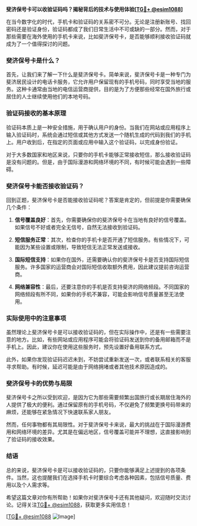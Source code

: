**斐济保号卡可以收验证码吗？揭秘背后的技术与使用体验[[TG💪+ @esim1088](https://t.me/s/esim1088)]**

在当今数字化的时代，手机卡和验证码的关系密不可分。无论是注册新账号、找回密码还是验证身份，验证码都成了我们日常生活中不可或缺的一部分。然而，对于那些需要在海外使用的手机卡来说，比如斐济保号卡，是否能够顺利接收验证码就成为了一个值得探讨的问题。

### 斐济保号卡是什么？

首先，让我们来了解一下什么是斐济保号卡。简单来说，斐济保号卡是一种专门为斐济居民设计的电话卡服务，它允许用户保留现有的手机号码，同时享受当地的服务。这种卡通常由当地的电信运营商提供，目的是为了方便那些经常在国外旅行或居住的人士继续使用他们的本地号码。

### 验证码接收的基本原理

验证码本质上是一种安全措施，用于确认用户的身份。当我们在网站或应用程序上输入验证码时，系统会通过短信或其他方式发送一个随机生成的代码到我们的手机上。用户收到后，在指定的页面或应用中输入这个验证码，以完成身份验证。

对于大多数国家和地区来说，只要你的手机卡能够正常接收短信，那么接收验证码是没有问题的。但是，由于国际漫游和网络环境的不同，有时候可能会遇到一些障碍。

### 斐济保号卡能否接收验证码？

回到正题，斐济保号卡是否能接收验证码呢？答案是肯定的，但前提是你需要确保几个条件：

1. **信号覆盖良好**：首先，你需要确保你的斐济保号卡在当地有良好的信号覆盖。如果信号不好或者完全无信号，自然无法接收到验证码。
   
2. **短信服务正常**：其次，检查你的手机卡是否开通了短信服务。有些情况下，可能因为某些设置或限制，导致短信无法正常发送或接收。

3. **国际短信支持**：如果你在国外，还需要确认你的斐济保号卡是否支持国际短信服务。许多国家的运营商会对国际短信收取额外费用，因此建议提前咨询运营商。

4. **网络兼容性**：最后，还要注意你的手机是否支持斐济的网络频段。不同国家的网络频段有所不同，如果你的手机不兼容，可能会影响信号质量甚至无法使用。

### 实际使用中的注意事项

虽然理论上斐济保号卡是可以接收验证码的，但在实际操作中，还是有一些需要注意的地方。比如，有些网站或应用程序可能会将验证码发送到你的备用邮箱而不是手机上。因此，建议你在使用这些服务时，预先设置好备用联系方式。

此外，如果你发现验证码迟迟未到，不妨尝试重新发送一次，或者联系相关的客服寻求帮助。有时候，延迟可能是由于网络拥堵或者其他技术原因造成的。

### 斐济保号卡的优势与局限

斐济保号卡之所以受到欢迎，是因为它为那些需要频繁出国旅行或长期居住海外的人提供了极大的便利。通过保留原有的手机号码，不仅避免了频繁更换号码带来的麻烦，还能够在紧急情况下快速联系家人朋友。

然而，任何事物都有其局限性。对于斐济保号卡来说，最大的挑战在于国际漫游费用和网络环境的差异。尤其是在偏远地区，信号覆盖可能并不理想，这直接影响到了验证码的接收效果。

### 结语

总的来说，斐济保号卡是可以接收验证码的，只要你能够满足上述提到的各项条件。当然，这也提醒我们在选择手机卡时要综合考虑各种因素，包括信号质量、费用以及个人需求等。

希望这篇文章对你有所帮助！如果你对斐济保号卡还有其他疑问，欢迎随时交流讨论。记得关注[TG💪+ @esim1088](https://t.me/s/esim1088)，获取更多实用信息！

[[TG💪+ @esim1088](https://t.me/s/esim1088) ![Image](https://i.postimg.cc/4NQfJmqS/Snipaste-2025-05-13-00-14-12.png)]